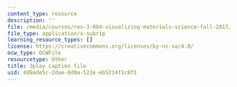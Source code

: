 ```yaml
---
content_type: resource
description: ''
file: /media/courses/res-3-004-visualizing-materials-science-fall-2017/4d9ade5c2dae8d9a522eeb5214f1c8f1_MloLY1k3rLg.srt
file_type: application/x-subrip
learning_resource_types: []
license: https://creativecommons.org/licenses/by-nc-sa/4.0/
ocw_type: OCWFile
resourcetype: Other
title: 3play caption file
uid: 4d9ade5c-2dae-8d9a-522e-eb5214f1c8f1
---
```


